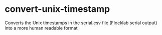 # convert-unix-timestamp
Converts the Unix timestamps in the serial.csv file (Flocklab serial output) into a more human readable format
